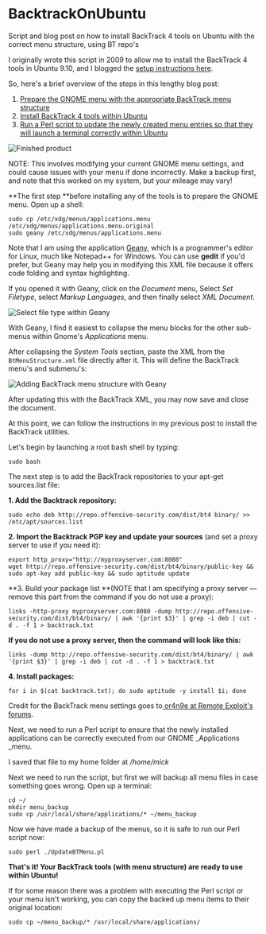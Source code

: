 # BacktrackOnUbuntu
Script and blog post on how to install BackTrack 4 tools on Ubuntu with the correct menu structure, using BT repo's

I originally wrote this script in 2009 to allow me to install the BackTrack 4 tools in Ubuntu 9.10, and I blogged the [setup instructions here](https://micksmix.wordpress.com/2009/11/20/getting-the-backtrack-menu-structure-and-tools-in-ubuntu/).


So, here's a brief overview of the steps in this lengthy blog post:

1. [Prepare the GNOME menu with the appropriate BackTrack menu structure][3]
2. [Install BackTrack 4 tools within Ubuntu][4]
3. [Run a Perl script to update the newly created menu entries so that they will launch a terminal correctly within Ubuntu][5]



![Finished product](https://micksmix.files.wordpress.com/2009/11/snapshot2.png "Finished product")

NOTE: This involves modifying your current GNOME menu settings, and could cause issues with your menu if done incorrectly. Make a backup first, and note that this worked on my system, but your mileage may vary!

**The first step **before installing any of the tools is to prepare the GNOME menu. Open up a shell:
    
    
    
    sudo cp /etc/xdg/menus/applications.menu /etc/xdg/menus/applications.menu.original
    sudo geany /etc/xdg/menus/applications.menu
    

Note that I am using the application [Geany][7], which is a programmer's editor for Linux, much like Notepad++ for Windows. You can use **gedit** if you'd prefer, but Geany may help you in modifying this XML file because it offers code folding and syntax highlighting.

If you opened it with Geany, click on the _Document_ menu, Select _Set Filetype_, select _Markup Languages_, and then finally select _XML Document_.

![Select file type within Geany][8]

With Geany, I find it easiest to collapse the menu blocks for the other sub-menus within Gnome's _Applications_ menu.

After collapsing the _System Tools_ section, paste the XML from the `BtMenuStructure.xml` file directly after it. This will define the BackTrack menu's and submenu's:

![Adding BackTrack menu structure with Geany][9]

After updating this with the BackTrack XML, you may now save and close the document.

At this point, we can follow the instructions in my previous post to install the BackTrack utilities.

Let's begin by launching a root bash shell by typing:
    
    
    
    sudo bash
    

The next step is to add the BackTrack repositories to your apt-get sources.list file:

**1\. Add the Backtrack repository:**
    
    
    
    sudo echo deb http://repo.offensive-security.com/dist/bt4 binary/ >> /etc/apt/sources.list
    

**2\. Import the Backtrack PGP key and update your sources** (and set a proxy server to use if you need it):
    
    
    
    export http_proxy="http://myproxyserver.com:8080"
    wget http://repo.offensive-security.com/dist/bt4/binary/public-key && sudo apt-key add public-key && sudo aptitude update
    

**3\. Build your package list **(NOTE that I am specifying a proxy server — remove this part from the command if you do not use a proxy):
    
    
    
    links -http-proxy myproxyserver.com:8080 -dump http://repo.offensive-security.com/dist/bt4/binary/ | awk '{print $3}' | grep -i deb | cut -d . -f 1 > backtrack.txt
    

**If you do not use a proxy server, then the command will look like this:**
    
    
    
    links -dump http://repo.offensive-security.com/dist/bt4/binary/ | awk '{print $3}' | grep -i deb | cut -d . -f 1 > backtrack.txt
    

**4\. Install packages:**
    
    
    
    for i in $(cat backtrack.txt); do sudo aptitude -y install $i; done
    

Credit for the BackTrack menu settings goes to[ or4n9e at Remote Exploit's forums][11].

Next, we need to run a Perl script to ensure that the newly installed applications can be correctly executed from our GNOME _Applications _menu.


I saved that file to my home folder at _/home/mick_

Next we need to run the script, but first we will backup all menu files in case something goes wrong. Open up a terminal:
    
    
    
    cd ~/
    mkdir menu_backup
    sudo cp /usr/local/share/applications/* ~/menu_backup
    

Now we have made a backup of the menus, so it is safe to run our Perl script now:
    
    
    
    sudo perl ./UpdateBTMenu.pl
    

**That's it! Your BackTrack tools (with menu structure) are ready to use within Ubuntu!**

If for some reason there was a problem with executing the Perl script or your menu isn't working, you can copy the backed up menu items to their original location:
    
    
    
    sudo cp ~/menu_backup/* /usr/local/share/applications/
    
[3]: https://micksmix.wordpress.com#PrepareMenu-
[4]: https://micksmix.wordpress.com#InstallBTTools-
[5]: https://micksmix.wordpress.com#RunPerlScript-
[6]: https://micksmix.files.wordpress.com/2009/11/snapshot2.png?w=595 "BackTrack 4 Menu in Ubuntu!"
[7]: http://www.geany.org/
[8]: https://micksmix.files.wordpress.com/2009/11/geany2.png?w=595 "Select file type within Geany"
[9]: https://micksmix.files.wordpress.com/2009/11/geany3.png?w=595 "Adding BackTrack menu structure with Geany"
[10]: https://micksmix.wordpress.com/2009/11/14/backtrack-xml-menu/
[11]: http://forums.remote-exploit.org/bt4beta-howtos/23327-bt4beta-gnome-edition.html
